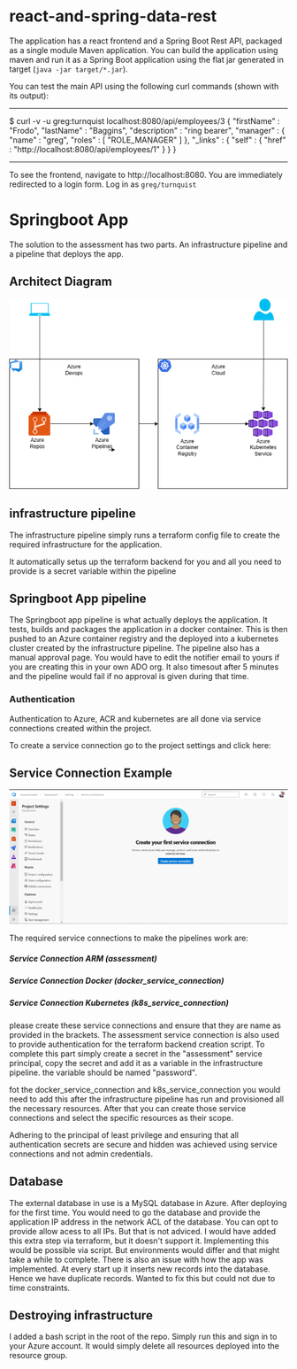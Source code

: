 # react-and-spring-data-rest

The application has a react frontend and a Spring Boot Rest API, packaged as a single module Maven application. You can build the application using maven and run it as a Spring Boot application using the flat jar generated in target (`java -jar target/*.jar`).

You can test the main API using the following curl commands (shown with its output):

---

\$ curl -v -u greg:turnquist localhost:8080/api/employees/3
{
"firstName" : "Frodo",
"lastName" : "Baggins",
"description" : "ring bearer",
"manager" : {
"name" : "greg",
"roles" : [ "ROLE_MANAGER" ]
},
"\_links" : {
"self" : {
"href" : "http://localhost:8080/api/employees/1"
}
}
}

---

To see the frontend, navigate to http://localhost:8080. You are immediately redirected to a login form. Log in as `greg/turnquist`






# Springboot App

The solution to the assessment has two parts. An infrastructure pipeline and a pipeline that deploys the app.

## Architect Diagram
![ScreenShot](/screenshots/ArchitectureDiagram.png)
## infrastructure pipeline
The infrastructure pipeline simply runs a terraform config file to create the required infrastructure for the application.

It automatically setus up the terraform backend for you and all you need to provide is a secret variable within the pipeline

## Springboot App pipeline
The Springboot app pipeline is what actually deploys the application. It tests, builds and packages the application in a docker container. This is then pushed to an Azure container registry and the deployed into a kubernetes cluster created by the infrastructure pipeline. The pipeline also has a manual approval page. You would have to edit the notifier email to yours if you are creating this in your own ADO org. It also timesout after 5 minutes and the pipeline would fail if no approval is given during that time.


### Authentication

Authentication to Azure, ACR and kubernetes are all done via service connections created within the project.

To create a service connection go to the project settings and click here:




## Service Connection Example

![ScreenShot](/screenshots/example.png)


The required service connections to make the pipelines work are:

##### Service Connection ARM (assessment)
##### Service Connection Docker (docker_service_connection)
##### Service Connection Kubernetes (k8s_service_connection)


please create these service connections and ensure that they are name as provided in the brackets.
The assessment service connection is also used to provide authentication for the terraform backend creation script.
To complete this part simply create a secret in the "assessment" service principal, copy the secret and add it as a variable in the infrastructure pipeline. the variable should be named "password".

fot the docker_service_connection and k8s_service_connection you would need to add this after the infrastructure pipeline has run and provisioned all the necessary resources. After that you can create those service connections and select the specific resources as their scope.

Adhering to the principal of least privilege and ensuring that all authentication secrets are secure and hidden was achieved using service connections and not admin credentials.


## Database
The external database in use is a MySQL database in Azure. After deploying for the first time. You would need to go the database and provide the application IP address in the network ACL of the database. You can opt to provide allow acess to all IPs. But that is not adviced. I would have added this extra step via terraform, but it doesn't support it. Implementing this would be possible via script. But environments would differ and that might take a while to complete. There is also an issue with how the app was implemented. At every start up it inserts new records into the database. Hence we have duplicate records. Wanted to fix this but could not due to time constraints.


## Destroying infrastructure

I added a bash script in the root of the repo. Simply run this and sign in to your Azure account. It would simply delete all resources deployed into the resource group. 